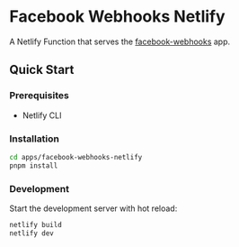 # Facebook Webhooks Netlify

A Netlify Function that serves the [facebook-webhooks](https://github.com/hyperjumptech/whatsapp.hyperjump.tech/tree/main/apps/facebook-webhooks) app.

## Quick Start

### Prerequisites

- Netlify CLI

### Installation

```bash
cd apps/facebook-webhooks-netlify
pnpm install
```

### Development

Start the development server with hot reload:

```bash
netlify build
netlify dev
```
